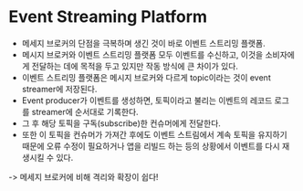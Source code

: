 # Event Streaming Platform
- 메세지 브로커의 단점을 극복하며 생긴 것이 바로 이벤트 스트리밍 플랫폼.
- 메시지 브로커와 이벤트 스트리밍 플랫폼 모두 이벤트를 수신하고, 이것을 소비자에게 전달하는 데에 목적을 두고 있지만 작동 방식에 큰 차이가 있다.
- 이벤트 스트리밍 플랫폼은 메시지 브로커와 다르게 topic이라는 것이 event streamer에 저장된다.
- Event producer가 이벤트를 생성하면, 토픽이라고 불리는 이벤트의 레코드 로그를 streamer에 순서대로 기록한다.
- 그 후 해당 토픽을 구독(subscribe)한 컨슈머에게 전달한다.
- 또한 이 토픽을 컨슈머가 가져간 후에도 이벤트 스트림에서 계속 토픽을 유지하기 때문에 오류 수정이 필요하거나 앱을 리빌드 하는 등의 상황에서 이벤트를 다시 재생시킬 수 있다.

-> 메세지 브로커에 비해 격리와 확장이 쉽다!




 